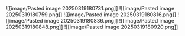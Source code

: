 ![[image/Pasted image 20250319180731.png]]
![[image/Pasted image 20250319180759.png]]
![[image/Pasted image 20250319180816.png]]
![[image/Pasted image 20250319180836.png]]
![[image/Pasted image 20250319180848.png]]
![[image/Pasted image 20250319180920.png]]